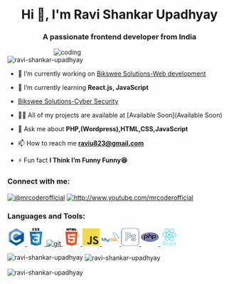 <h1 align="center">Hi 👋, I'm Ravi Shankar Upadhyay</h1>
<h3 align="center">A passionate frontend developer from India</h3>
<img align="right" width="400" src="https://app.lottiefiles.com/animation/92758bfe-fbcf-44ef-b8ec-a8982e8a6475?channel=web&source=public-animation&panel=download" alt="coding">

<p align="left"> <img src="https://komarev.com/ghpvc/?username=ravi-shankar-upadhyay&label=Profile%20views&color=0e75b6&style=flat" alt="ravi-shankar-upadhyay" /> </p>

- 🔭 I’m currently working on [Bikswee Solutions-Web development](bikswee.com)

- 🌱 I’m currently learning **React.js, JavaScript**

- [Bikswee Solutions-Cyber Security](security.bikswee.com)

- 👨‍💻 All of my projects are available at [Available Soon](Available Soon)

- 💬 Ask me about **PHP,(Wordpress),HTML,CSS,JavaScript**

- 📫 How to reach me **raviu823@gmail.com**

- ⚡ Fun fact **I Think I’m Funny Funny😆**

<h3 align="left">Connect with me:</h3>
<p align="left">
<a href="https://instagram.com/@mrcoderofficial" target="blank"><img align="center" src="https://raw.githubusercontent.com/rahuldkjain/github-profile-readme-generator/master/src/images/icons/Social/instagram.svg" alt="@mrcoderofficial" height="30" width="40" /></a>
<a href="https://www.youtube.com/c/http://www.youtube.com/mrcoderofficial" target="blank"><img align="center" src="https://raw.githubusercontent.com/rahuldkjain/github-profile-readme-generator/master/src/images/icons/Social/youtube.svg" alt="http://www.youtube.com/mrcoderofficial" height="30" width="40" /></a>
</p>

<h3 align="left">Languages and Tools:</h3>
<p align="left"> <a href="https://www.cprogramming.com/" target="_blank" rel="noreferrer"> <img src="https://raw.githubusercontent.com/devicons/devicon/master/icons/c/c-original.svg" alt="c" width="40" height="40"/> </a> <a href="https://www.w3schools.com/css/" target="_blank" rel="noreferrer"> <img src="https://raw.githubusercontent.com/devicons/devicon/master/icons/css3/css3-original-wordmark.svg" alt="css3" width="40" height="40"/> </a> <a href="https://git-scm.com/" target="_blank" rel="noreferrer"> <img src="https://www.vectorlogo.zone/logos/git-scm/git-scm-icon.svg" alt="git" width="40" height="40"/> </a> <a href="https://www.w3.org/html/" target="_blank" rel="noreferrer"> <img src="https://raw.githubusercontent.com/devicons/devicon/master/icons/html5/html5-original-wordmark.svg" alt="html5" width="40" height="40"/> </a> <a href="https://developer.mozilla.org/en-US/docs/Web/JavaScript" target="_blank" rel="noreferrer"> <img src="https://raw.githubusercontent.com/devicons/devicon/master/icons/javascript/javascript-original.svg" alt="javascript" width="40" height="40"/> </a> <a href="https://www.mysql.com/" target="_blank" rel="noreferrer"> <img src="https://raw.githubusercontent.com/devicons/devicon/master/icons/mysql/mysql-original-wordmark.svg" alt="mysql" width="40" height="40"/> </a> <a href="https://www.photoshop.com/en" target="_blank" rel="noreferrer"> <img src="https://raw.githubusercontent.com/devicons/devicon/master/icons/photoshop/photoshop-line.svg" alt="photoshop" width="40" height="40"/> </a> <a href="https://www.php.net" target="_blank" rel="noreferrer"> <img src="https://raw.githubusercontent.com/devicons/devicon/master/icons/php/php-original.svg" alt="php" width="40" height="40"/> </a> <a href="https://reactjs.org/" target="_blank" rel="noreferrer"> <img src="https://raw.githubusercontent.com/devicons/devicon/master/icons/react/react-original-wordmark.svg" alt="react" width="40" height="40"/> </a> </p>

<p><img align="left" src="https://github-readme-stats.vercel.app/api/top-langs?username=ravi-shankar-upadhyay&show_icons=true&locale=en&layout=compact" alt="ravi-shankar-upadhyay" /></p>

<p>&nbsp;<img align="center" src="https://github-readme-stats.vercel.app/api?username=ravi-shankar-upadhyay&show_icons=true&locale=en" alt="ravi-shankar-upadhyay" /></p>

<p><img align="center" src="https://github-readme-streak-stats.herokuapp.com/?user=ravi-shankar-upadhyay&" alt="ravi-shankar-upadhyay" /></p>
